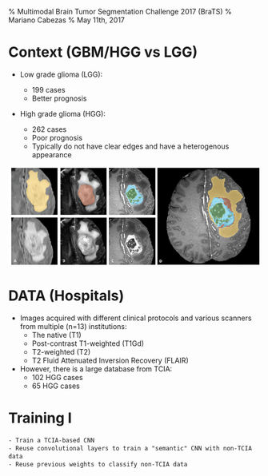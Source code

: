 % Multimodal Brain Tumor Segmentation Challenge 2017 (BraTS)
% Mariano Cabezas
% May 11th, 2017

# Context (GBM/HGG vs LGG)

-  Low grade glioma (LGG):
    - 199 cases
    - Better prognosis

-  High grade glioma (HGG):
    - 262 cases
    - Poor prognosis
    - Typically do not have clear edges and have a heterogenous appearance

![Fig.1: Glioma sub-regions. The whole tumor (yellow) visible in T2-FLAIR (Fig.A), the tumor core (red) visible in T2 (Fig.B), the enhancing tumor structures (light blue) visible in T1Gd, surrounding the cystic/necrotic components of the core (green) (Fig. C). The segmentations are combined to generate the final labels of the tumor sub-regions (Fig.D): edema (yellow), non-enhancing solid core (red), necrotic/cystic core (green), enhancing core (blue). (Figure taken from the BraTS IEEE TMI paper.)](images/brats_example.png)

# DATA (Hospitals)

- Images acquired with different clinical protocols and various scanners from multiple (n=13) institutions:
    - The native (T1)
    - Post-contrast T1-weighted (T1Gd)
    - T2-weighted (T2)
    - T2 Fluid Attenuated Inversion Recovery (FLAIR)
- However, there is a large database from TCIA:
    - 102 HGG cases
    - 65 HGG cases

# Training I
    - Train a TCIA-based CNN
    - Reuse convolutional layers to train a "semantic" CNN with non-TCIA data
    - Reuse previous weights to classify non-TCIA data
